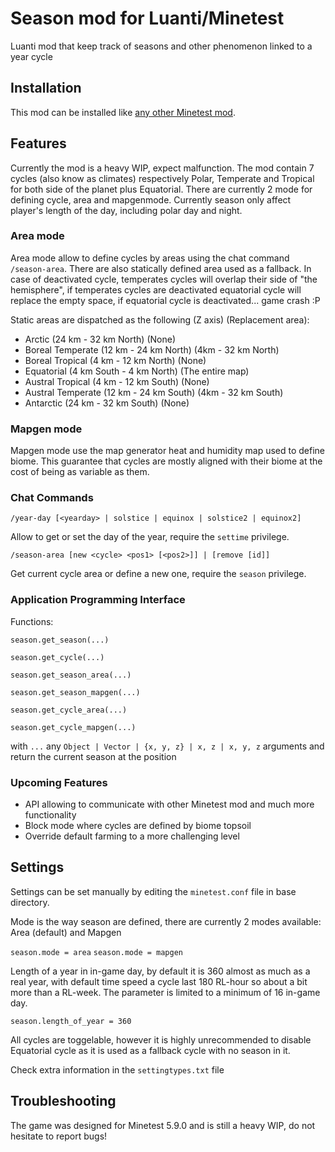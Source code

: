 # Season mod for Luanti/Minetest

Luanti mod that keep track of seasons and other phenomenon linked to a year cycle

## Installation

This mod can be installed like
[any other Minetest mod](https://wiki.minetest.net/Installing_Mods).

## Features

Currently the mod is a heavy WIP, expect malfunction. The mod contain 7 cycles
(also know as climates) respectively Polar, Temperate and Tropical for both side of the planet
plus Equatorial. There are currently 2 mode for defining cycle, area and mapgenmode.
Currently season only affect player's length of the day, including polar day and night.

### Area mode

Area mode allow to define cycles by areas using the chat command `/season-area`.
There are also statically defined area used as a fallback. In case of deactivated cycle,
temperates cycles will overlap their side of "the hemisphere", if temperates cycles are deactivated
equatorial cycle will replace the empty space, if equatorial cycle is deactivated... game crash :P

Static areas are dispatched as the following (Z axis) (Replacement area):
- Arctic			(24 km - 32 km North)		(None)
- Boreal Temperate	(12 km - 24 km North)		(4km - 32 km North)
- Boreal Tropical	(4 km - 12 km North)		(None)
- Equatorial 		(4 km South - 4 km North)	(The entire map)
- Austral Tropical	(4 km - 12 km South)		(None)
- Austral Temperate	(12 km - 24 km South)		(4km - 32 km South)
- Antarctic			(24 km - 32 km South)		(None)

### Mapgen mode

Mapgen mode use the map generator heat and humidity map used to define biome.
This guarantee that cycles are mostly aligned with their biome at the cost of being as variable as them.

### Chat Commands

`/year-day [<yearday> | solstice | equinox | solstice2 | equinox2]`

Allow to get or set the day of the year, require the `settime` privilege.

`/season-area [new <cycle> <pos1> [<pos2>]] | [remove [id]]`

Get current cycle area or define a new one, require the `season` privilege.

### Application Programming Interface

Functions:

`season.get_season(...)`

`season.get_cycle(...)`

`season.get_season_area(...)`

`season.get_season_mapgen(...)`

`season.get_cycle_area(...)`

`season.get_cycle_mapgen(...)`

with `...` any `Object | Vector | {x, y, z} | x, z | x, y, z` arguments and return the current season at the position

### Upcoming Features

- API allowing to communicate with other Minetest mod and much more functionality
- Block mode where cycles are defined by biome topsoil
- Override default farming to a more challenging level

## Settings

Settings can be set manually by editing the `minetest.conf` file in base directory.

Mode is the way season are defined, there are currently 2 modes available: Area (default) and Mapgen

`season.mode = area`
`season.mode = mapgen`

Length of a year in in-game day, by default it is 360 almost as much as a real year, with
default time speed a cycle last 180 RL-hour so about a bit more than a RL-week. The
parameter is limited to a minimum of 16 in-game day.

`season.length_of_year = 360`

All cycles are toggelable, however it is highly unrecommended to disable Equatorial cycle as it is
used as a fallback cycle with no season in it.

Check extra information in the `settingtypes.txt` file

## Troubleshooting

The game was designed for Minetest 5.9.0 and is still a heavy WIP, do not hesitate to report bugs!
